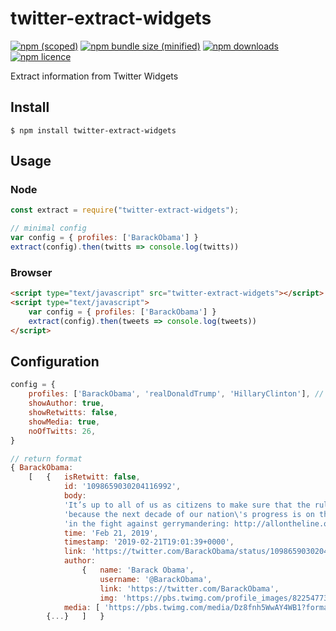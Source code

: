 # twitter-extract-widgets
[![npm (scoped)](https://img.shields.io/npm/v/twitter-extract-widgets.svg)](https://www.npmjs.com/package/twitter-extract-widgets)
[![npm bundle size (minified)](https://img.shields.io/bundlephobia/min/twitter-extract-widgets.svg)](https://www.npmjs.com/package/twitter-extract-widgets)
[![npm downloads](https://img.shields.io/npm/dt/twitter-extract-widgets.svg)](https://www.npmjs.com/package/twitter-extract-widgets)
[![npm licence](https://img.shields.io/npm/l/twitter-extract-widgets.svg)](https://www.npmjs.com/package/twitter-extract-widgets)

Extract information from Twitter Widgets

## Install

```
$ npm install twitter-extract-widgets
```

## Usage

### Node
```js
const extract = require("twitter-extract-widgets");

// minimal config
var config = { profiles: ['BarackObama'] }
extract(config).then(twitts => console.log(twitts))
```

### Browser
```html
<script type="text/javascript" src="twitter-extract-widgets"></script>
<script type="text/javascript">
    var config = { profiles: ['BarackObama'] }
    extract(config).then(tweets => console.log(tweets))
</script>
```

## Configuration

```js
config = {
    profiles: ['BarackObama', 'realDonaldTrump', 'HillaryClinton'], // twitter user name
    showAuthor: true,
    showRetwitts: false,
    showMedia: true,
    noOfTwitts: 26,
}

// return format
{ BarackObama:
    [   {   isRetwitt: false,
            id: '1098659030204116992',
            body:
            'It’s up to all of us as citizens to make sure that the rules of democracy are fair—everywhere'
            'because the next decade of our nation\'s progress is on the line. Join me and @allontheline'
            'in the fight against gerrymandering: http://allontheline.org .',
            time: 'Feb 21, 2019',
            timestamp: '2019-02-21T19:01:39+0000',
            link: 'https://twitter.com/BarackObama/status/1098659030204116992',
            author:
                {   name: 'Barack Obama',
                    username: '@BarackObama',
                    link: 'https://twitter.com/BarackObama',
                    img: 'https://pbs.twimg.com/profile_images/822547732376207360/5g0FC8XX_bigger.jpg' },
            media: [ 'https://pbs.twimg.com/media/Dz8fnh5WwAY4WB1?format=jpg&name=large' ] },
        {...}   ]   }
```